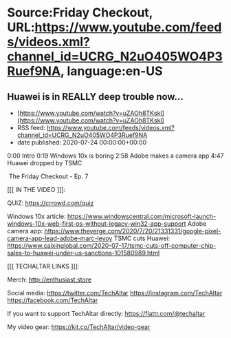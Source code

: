 # Source:Friday Checkout, URL:https://www.youtube.com/feeds/videos.xml?channel_id=UCRG_N2uO405WO4P3Ruef9NA, language:en-US

## Huawei is in REALLY deep trouble now...
 - [https://www.youtube.com/watch?v=uZAOh8TKskI](https://www.youtube.com/watch?v=uZAOh8TKskI)
 - RSS feed: https://www.youtube.com/feeds/videos.xml?channel_id=UCRG_N2uO405WO4P3Ruef9NA
 - date published: 2020-07-24 00:00:00+00:00

0:00 Intro
0:19 Windows 10x is boring
2:58 Adobe makes a camera app
4:47 Huawei dropped by TSMC

 The Friday Checkout - Ep. 7

[[[ IN THE VIDEO ]]]:

QUIZ: https://crrowd.com/quiz

Windows 10x article: https://www.windowscentral.com/microsoft-launch-windows-10x-web-first-os-without-legacy-win32-app-support
Adobe camera app: https://www.theverge.com/2020/7/20/21331331/google-pixel-camera-app-lead-adobe-marc-levoy
TSMC cuts Huawei: https://www.caixinglobal.com/2020-07-17/tsmc-cuts-off-computer-chip-sales-to-huawei-under-us-sanctions-101580989.html

[[[ TECHALTAR LINKS ]]]:

Merch:
http://enthusiast.store

Social media:
https://twitter.com/TechAltar
https://instagram.com/TechAltar
https://facebook.com/TechAltar

If you want to support TechAltar directly:
https://flattr.com/@techaltar

My video gear:
https://kit.co/TechAltar/video-gear

